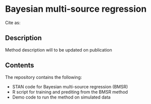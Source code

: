 # Bayesian multi-source regression

Cite as: <citation information comes here>
  
## Description
Method description will to be updated on publication

## Contents
The repository contains the following:

* STAN code for Bayesian multi-source regression (BMSR)
* R script for training and prediting from the BMSR method
* Demo code to run the method on simulated data
